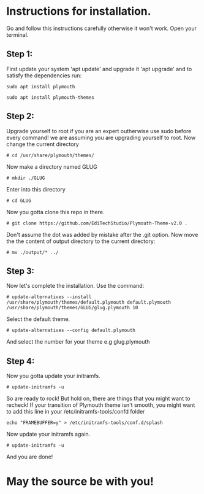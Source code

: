 # Instructions for installation.
Go and follow this instructions carefully otherwise it won't work. Open your terminal.
## Step 1:
First update your system 'apt update' and upgrade it 'apt upgrade' and to satisfy the dependencies run:

```
sudo apt install plymouth
```
```
sudo apt install plymouth-themes
```
## Step 2:
Upgrade yourself to root if you are an expert outherwise use sudo before every command! we are assuming you are upgrading yourself to root.
Now change the current directory
```
# cd /usr/share/plymouth/themes/
```
Now make a directory named GLUG
```
# mkdir ./GLUG
```
Enter into this directory
```
# cd GLUG
```
Now you gotta clone this repo in there. 
```
# git clone https://github.com/EdiTechStudio/Plymouth-Theme-v2.0 .
```
Don't assume the dot was added by mistake after the .git option. Now move the the content of output directory to the current directory:
```
# mv ./output/* ../
```
## Step 3:
Now let's complete the installation.
Use the command:
```
# update-alternatives --install /usr/share/plymouth/themes/default.plymouth default.plymouth /usr/share/plymouth/themes/GLUG/glug.plymouth 10
 ```
 Select the default theme. 
 ```\
# update-alternatives --config default.plymouth
 ```
 And select the number for your theme e.g glug.plymouth
 
 ## Step 4:
 Now you gotta update your initramfs.
 ```
 # update-initramfs -u
 ```
 So are ready to rock! But hold on, there are things that you might want to recheck!
 If your transition of Plymouth theme isn't smooth, you might want to add this line in your /etc/initramfs-tools/confd folder
 ```
 echo "FRAMEBUFFER=y" > /etc/initramfs-tools/conf.d/splash
 ```
 Now update your initramfs again.
 ```
 # update-initramfs -u
 ```
 And you are done!
 # May the source be with you!
